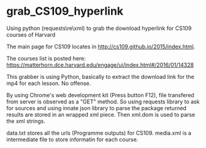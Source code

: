 # grab_CS109_hyperlink
Using python (requests\re\xml) to grab the download hyperlink for CS109 courses of Harvard

The main page for CS109 locates in http://cs109.github.io/2015/index.html.


The courses list is posted here: https://matterhorn.dce.harvard.edu/engage/ui/index.html#/2016/01/14328

This grabber is using Python, basically to extract the download link for the mp4 for each lesson. No offense.

By using Chrome's web development kit (Press button F12), file transfered from server is observed as a "GET" method. So using requests library to ask for sources and using innate json library to parse the package returned
results are stored in an wrapped xml piece. Then xml.dom is used to parse the xml strings.



data.txt stores all the urls (Programme outputs) for CS109.
media.xml is a intermediate file to store informatin for each course.
